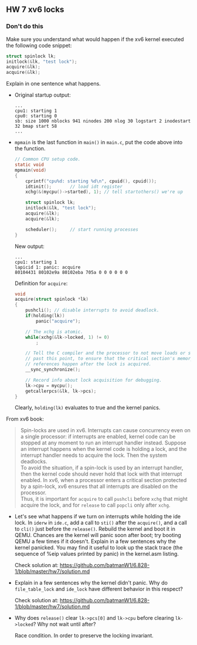 ## HW 7 xv6 locks

### Don't do this
Make sure you understand what would happen if the xv6 kernel executed the following code snippet:
```C
struct spinlock lk;
initlock(&lk, "test lock");
acquire(&lk);
acquire(&lk);
```
Explain in one sentence what happens.

- Original startup output:
    ```
    ...
    cpu1: starting 1
    cpu0: starting 0
    sb: size 1000 nblocks 941 ninodes 200 nlog 30 logstart 2 inodestart 32 bmap start 58
    ...
    ```


- `mpmain` is the last function in `main()` in `main.c`, put the code above into the function.
    ```C
    // Common CPU setup code.
    static void
    mpmain(void)
    {
        cprintf("cpu%d: starting %d\n", cpuid(), cpuid());
        idtinit();       // load idt register
        xchg(&(mycpu()->started), 1); // tell startothers() we're up

        struct spinlock lk;
        initlock(&lk, "test lock");
        acquire(&lk);
        acquire(&lk);

        scheduler();     // start running processes
    }
    ```
    New output:
    ```
    ...
    cpu1: starting 1
    lapicid 1: panic: acquire
    80104431 80102e9a 80102eba 705a 0 0 0 0 0 0
    ```

    Definition for `acquire`:
    ```C
    void
    acquire(struct spinlock *lk)
    {
        pushcli(); // disable interrupts to avoid deadlock.
        if(holding(lk))
            panic("acquire");

        // The xchg is atomic.
        while(xchg(&lk->locked, 1) != 0)
            ;

        // Tell the C compiler and the processor to not move loads or stores
        // past this point, to ensure that the critical section's memory
        // references happen after the lock is acquired.
        __sync_synchronize();

        // Record info about lock acquisition for debugging.
        lk->cpu = mycpu();
        getcallerpcs(&lk, lk->pcs);
    }
    ```
    Clearly, `holding(lk)` evaluates to true and the kernel panics.

From xv6 book: 
> Spin-locks are used in xv6. Interrupts can cause concurrency even on a single processor: if interrupts are enabled, kernel code can be stopped at any moment to run an interrupt handler instead. Suppose an interrupt happens when the kernel code is holding a lock, and the interrupt handler needs to acquire the lock. Then the system deadlocks.  
> To avoid the situation, if a spin-lock is used by an interrupt handler, then the kernel code should never hold that lock with that interrupt enabled. In xv6, when a processor enters a critical section protected by a spin-lock, xv6 ensures that all interrupts are disabled on the processor.  
> Thus, it is important for `acquire` to call `pushcli` before `xchg` that might acquire the lock, and for `release` to call `popcli` only after `xchg`.  

- Let's see what happens if we turn on interrupts while holding the ide lock. In `iderw` in `ide.c`, add a call to `sti()` after the `acquire()`, and a call to `cli()` just before the `release()`. Rebuild the kernel and boot it in QEMU. Chances are the kernel will panic soon after boot; try booting QEMU a few times if it doesn't. Explain in a few sentences why the kernel panicked. You may find it useful to look up the stack trace (the sequence of %eip values printed by panic) in the kernel.asm listing.  

    Check solution at: https://github.com/batmanW1/6.828-1/blob/master/hw7/solution.md

- Explain in a few sentences why the kernel didn't panic. Why do `file_table_lock` and `ide_lock` have different behavior in this respect?  

    Check solution at: https://github.com/batmanW1/6.828-1/blob/master/hw7/solution.md

- Why does `release()` clear `lk->pcs[0]` and `lk->cpu` before clearing `lk->locked`? Why not wait until after?  

    Race condition. In order to preserve the locking invariant.